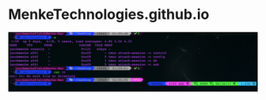 # MenkeTechnologies.github.io




[![mavams's terminal](https://github.com/MenkeTechnologies/TutorialFiles/blob/master/prompt.png)](https://github.com/mavam/dotfiles)
